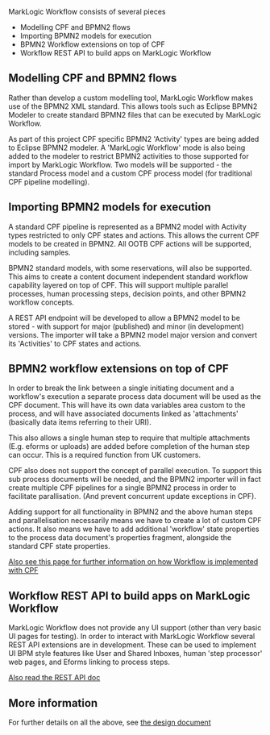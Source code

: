 MarkLogic Workflow consists of several pieces

- Modelling CPF and BPMN2 flows
- Importing BPMN2 models for execution
- BPMN2 Workflow extensions on top of CPF
- Workflow REST API to build apps on MarkLogic Workflow

## Modelling CPF and BPMN2 flows

Rather than develop a custom modelling tool, MarkLogic Workflow makes use of the BPMN2 XML standard. This allows tools
such as Eclipse BPMN2 Modeler to create standard BPMN2 files that can be executed by MarkLogic Workflow.

As part of this project CPF specific BPMN2 'Activity' types are being added to Eclipse BPMN2 modeler. A 'MarkLogic Workflow'
mode is also being added to the modeler to restrict BPMN2 activities to those supported for import by MarkLogic Workflow.
Two models will be supported - the standard Process model and a custom CPF process model (for traditional CPF pipeline modelling).

## Importing BPMN2 models for execution

A standard CPF pipeline is represented as a BPMN2 model with Activity types restricted to only CPF states and actions.
This allows the current CPF models to be created in BPMN2. All OOTB CPF actions will be supported, including samples.

BPMN2 standard models, with some reservations, will also be supported. This aims to create a content document independent
standard workflow capability layered on top of CPF. This will support multiple parallel processes, human processing steps,
decision points, and other BPMN2 workflow concepts.

A REST API endpoint will be developed to allow a BPMN2 model to be stored - with support for major (published) and
minor (in development) versions. The importer will take a BPMN2 model major version and convert its 'Activities' to CPF
states and actions.

## BPMN2 workflow extensions on top of CPF

In order to break the link between a single initiating document and a workflow's execution a separate process data document
will be used as the CPF document. This will have its own data variables area custom to the process, and will have
associated documents linked as 'attachments' (basically data items referring to their URI).

This also allows a single human step to require that multiple attachments (E.g. eforms or uploads) are added before
completion of the human step can occur. This is a required function from UK customers.

CPF also does not support the concept of parallel execution. To support this sub process documents will be needed, and
the BPMN2 importer will in fact create multiple CPF pipelines for a single BPMN2 process in order to facilitate
parallisation. (And prevent concurrent update exceptions in CPF).

Adding support for all functionality in BPMN2 and the above human steps and parallelisation necessarily means we have
to create a lot of custom CPF actions. It also means we have to add additional 'workflow' state properties to the
process data document's properties fragment, alongside the standard CPF state properties.

[Also see this page for further information on how Workflow is implemented with CPF](WEEDS.md)

## Workflow REST API to build apps on MarkLogic Workflow

MarkLogic Workflow does not provide any UI support (other than very basic UI pages for testing). In order to interact
with MarkLogic Workflow several REST API extensions are in development. These can be used to implement UI BPM style
features like User and Shared Inboxes, human 'step processor' web pages, and Eforms linking to process steps.

[Also read the REST API doc](RESTAPI.md)

## More information

For further details on all the above, see [the design document](DESIGN.md)
